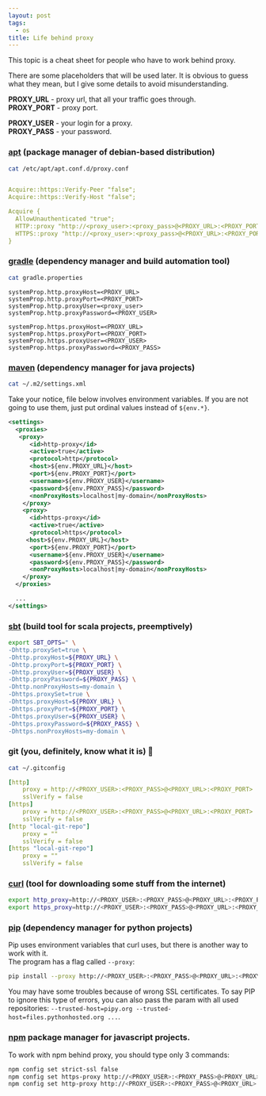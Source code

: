 ```yaml
---
layout: post
tags: 
  - os
title: Life behind proxy
---
```


This topic is a cheat sheet for people who have to work behind proxy.

There are some placeholders that will be used later. It is obvious to guess what they mean, 
but I give some details to avoid misunderstanding.

**PROXY_URL** - proxy url, that all your traffic goes through.  
**PROXY_PORT** - proxy port.   

**PROXY_USER** - your login for a proxy.   
**PROXY_PASS** - your password.

### <a href="https://wiki.debian.org/Apt" rel="nofollow">apt</a> (package manager of debian-based distribution)

```bash
cat /etc/apt/apt.conf.d/proxy.conf
```

```yaml

Acquire::https::Verify-Peer "false";
Acquire::https::Verify-Host "false";

Acquire {
  AllowUnauthenticated "true";
  HTTP::proxy "http://<proxy_user>:<proxy_pass>@<PROXY_URL>:<PROXY_PORT>/";
  HTTPS::proxy "http://<proxy_user>:<proxy_pass>@<PROXY_URL>:<PROXY_PORT>/";
}
```


### <a href="https://gradle.org/" rel="nofollow">gradle</a> (dependency manager and build automation tool)

```bash
cat gradle.properties
```

```properties
systemProp.http.proxyHost=<PROXY_URL>
systemProp.http.proxyPort=<PROXY_PORT>
systemProp.http.proxyUser=<proxy_user>
systemProp.http.proxyPassword=<PROXY_USER>

systemProp.https.proxyHost=<PROXY_URL>
systemProp.https.proxyPort=<PROXY_PORT>
systemProp.https.proxyUser=<PROXY_USER>
systemProp.https.proxyPassword=<PROXY_PASS>
```


### <a href="https://maven.apache.org/" rel="nofollow">maven</a> (dependency manager for java projects)

```bash
cat ~/.m2/settings.xml
```

Take your notice, file below involves environment variables. If you are not going to use them, 
just put ordinal values instead of `${env.*}`.  

```xml
<settings>
  <proxies>
   <proxy>
      <id>http-proxy</id>
      <active>true</active>
      <protocol>http</protocol>
      <host>${env.PROXY_URL}</host>
      <port>${env.PROXY_PORT}</port>
      <username>${env.PROXY_USER}</username>
      <password>${env.PROXY_PASS}</password>
      <nonProxyHosts>localhost|my-domain</nonProxyHosts>
    </proxy>
    <proxy>
      <id>https-proxy</id>
      <active>true</active>
      <protocol>https</protocol>
     <host>${env.PROXY_URL}</host>
      <port>${env.PROXY_PORT}</port>
      <username>${env.PROXY_USER}</username>
      <password>${env.PROXY_PASS}</password>
      <nonProxyHosts>localhost|my-domain</nonProxyHosts>
    </proxy>
  </proxies>

  ...
</settings>
```

### <a href="https://www.scala-sbt.org/" rel="nofollow">sbt</a> (build tool for scala projects, preemptively)

```bash
export SBT_OPTS=" \
-Dhttp.proxySet=true \
-Dhttp.proxyHost=${PROXY_URL} \
-Dhttp.proxyPort=${PROXY_PORT} \
-Dhttp.proxyUser=${PROXY_USER} \
-Dhttp.proxyPassword=${PROXY_PASS} \
-Dhttp.nonProxyHosts=my-domain \
-Dhttps.proxySet=true \
-Dhttps.proxyHost=${PROXY_URL} \
-Dhttps.proxyPort=${PROXY_PORT} \
-Dhttps.proxyUser=${PROXY_USER} \
-Dhttps.proxyPassword=${PROXY_PASS} \
-Dhttps.nonProxyHosts=my-domain \
```


### git (you, definitely, know what it is) 🙂

```bash
cat ~/.gitconfig
```

```yaml
[http]
    proxy = http://<PROXY_USER>:<PROXY_PASS>@<PROXY_URL>:<PROXY_PORT>
    sslVerify = false
[https]
    proxy = http://<PROXY_USER>:<PROXY_PASS>@<PROXY_URL>:<PROXY_PORT>
    sslVerify = false
[http "local-git-repo"]
    proxy = ""
    sslVerify = false
[https "local-git-repo"]
    proxy = ""
    sslVerify = false
```


### <a href="https://curl.se/" rel="nofollow">curl</a> (tool for downloading some stuff from the internet)

```bash
export http_proxy=http://<PROXY_USER>:<PROXY_PASS>@<PROXY_URL>:<PROXY_PORT>
export https_proxy=http://<PROXY_USER>:<PROXY_PASS>@<PROXY_URL>:<PROXY_PORT>
```

### <a href="https://pypi.org/project/pip/" rel="nofollow">pip</a>  (dependency manager for python projects)

Pip uses environment variables that curl uses, but there is another way to work with it.    
The program has a flag called `--proxy`:
```bash
pip install --proxy http://<PROXY_USER>:<PROXY_PASS>@<PROXY_URL>:<PROXY_PORT> ...
```

You may have some troubles because of wrong SSL certificates. 
To say PIP to ignore this type of errors, you can also pass the param with all used repositories: 
`--trusted-host=pipy.org --trusted-host=files.pythonhosted.org ...`.   


### <a href="https://www.npmjs.com/" rel="nofollow">npm</a> package manager for javascript projects. 

To work with npm behind proxy, you should type only 3 commands:

```bash
npm config set strict-ssl false
npm config set https-proxy http://<PROXY_USER>:<PROXY_PASS>@<PROXY_URL>:<PROXY_PORT>
npm config set http-proxy http://<PROXY_USER>:<PROXY_PASS>@<PROXY_URL>:<PROXY_PORT>
```
